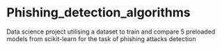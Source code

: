 # Phishing_detection_algorithms
Data science project utilising a dataset to train and compare 5 preloaded models from scikit-learn for the task of phishing attacks detection
